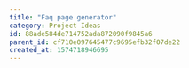```yaml
---
title: "Faq page generator"
category: Project Ideas
id: 88ade584de714752ada872090f9845a6
parent_id: cf710e097645477c9695efb32f07de22
created_at: 1574718946695
---
```



    